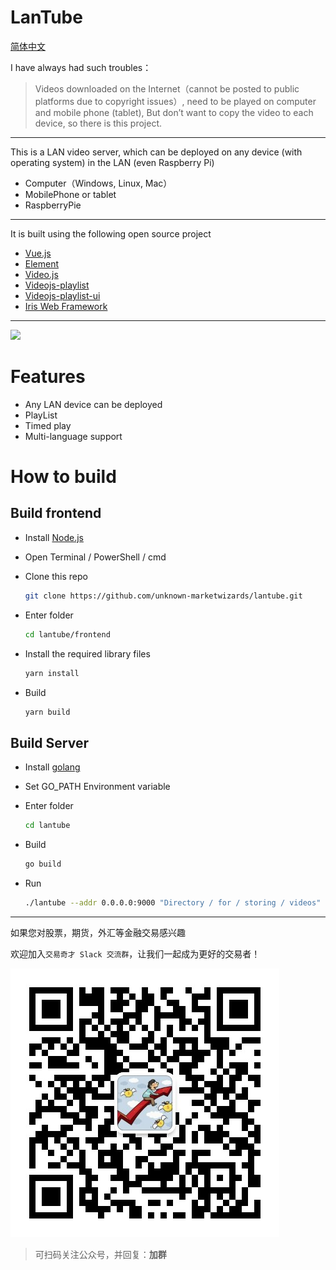 # LanTube

[简体中文](README.zh.md)

I have always had such troubles：

> Videos downloaded on the Internet（cannot be posted to public platforms due to copyright issues）,
> need to be played on computer and mobile phone (tablet),
> But don’t want to copy the video to each device, so there is this project.

---

This is a LAN video server, which can be deployed on any device (with operating system) in the LAN (even Raspberry Pi)

* Computer（Windows, Linux, Mac）
* MobilePhone or tablet
* RaspberryPie

---

It is built using the following open source project

* [Vue.js](https://vuejs.org)
* [Element](https://element.eleme.cn)
* [Video.js](https://github.com/videojs/video.js)
* [Videojs-playlist](https://github.com/brightcove/videojs-playlist)
* [Videojs-playlist-ui](https://github.com/brightcove/videojs-playlist-ui)
* [Iris Web Framework](https://github.com/kataras/iris)

---
![](images/screenshot.gif)

# Features

* Any LAN device can be deployed
* PlayList
* Timed play
* Multi-language support

# How to build

## Build frontend

* Install [Node.js](https://nodejs.org)

* Open Terminal / PowerShell / cmd

* Clone this repo

  ```bash
  git clone https://github.com/unknown-marketwizards/lantube.git
  ```

* Enter folder

  ```bash
  cd lantube/frontend
  ```

* Install the required library files

  ```bash
  yarn install
  ```

* Build

  ```bash
  yarn build
  ```

## Build Server

* Install [golang](https://golang.org)

* Set GO_PATH Environment variable

* Enter folder

  ```bash
  cd lantube
  ```

* Build

  ```bash
  go build
  ```

* Run

  ```bash
  ./lantube --addr 0.0.0.0:9000 "Directory / for / storing / videos"
  ```
---
如果您对股票，期货，外汇等金融交易感兴趣

欢迎加入`交易奇才 Slack 交流群`，让我们一起成为更好的交易者！

![](images/qrcode.jpeg)

> 可扫码关注公众号，并回复：**加群**